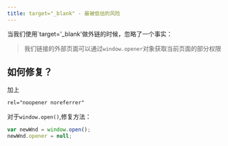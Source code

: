```yaml
---
title: target="_blank" - 最被低估的风险
---
```


当我们使用`target='_blank'做外链的时候，忽略了一个事实：
> 我们链接的外部页面可以通过`window.opener`对象获取当前页面的部分权限

## 如何修复？

加上

```html
rel="noopener noreferrer"
```

对于`window.open()`,修复方法：

```javascript
var newWnd = window.open();
newWnd.opener = null;
```